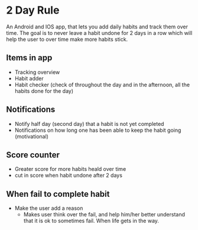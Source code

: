 # 2 Day Rule

An Android and IOS app, that lets you add daily habits and track them over time. The goal is to never leave a habit undone for 2 days in a row which will help the user to over time make more habits stick.

## Items in app
- Tracking overview
- Habit adder
- Habit checker (check of throughout the day and in the afternoon, all the habits done for the day)

## Notifications
- Notify half day (second day) that a habit is not yet completed
- Notifications on how long one has been able to keep the habit going (motivational)

## Score counter
- Greater score for more habits heald over time
- cut in score when habit undone after 2 days

## When fail to complete habit
- Make the user add a reason
	- Makes user think over the fail, and help him/her better understand that it is ok to sometimes fail. When life gets in the way.
